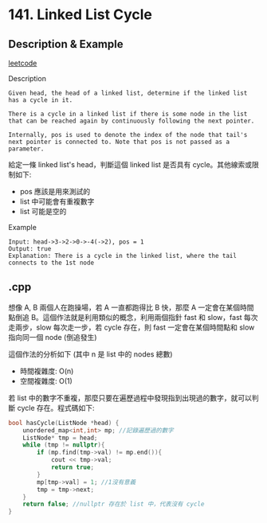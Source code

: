 # 141. Linked List Cycle
## Description & Example
[leetcode](https://leetcode.com/problems/linked-list-cycle/)

Description
```
Given head, the head of a linked list, determine if the linked list has a cycle in it.

There is a cycle in a linked list if there is some node in the list that can be reached again by continuously following the next pointer. 

Internally, pos is used to denote the index of the node that tail's next pointer is connected to. Note that pos is not passed as a parameter.
```
給定一條 linked list's head，判斷這個 linked list 是否具有 cycle。其他線索或限制如下:
- pos 應該是用來測試的
- list 中可能會有重複數字
- list 可能是空的

Example
```
Input: head->3->2->0->-4(->2), pos = 1
Output: true
Explanation: There is a cycle in the linked list, where the tail connects to the 1st node
```
## .cpp
想像 A, B 兩個人在跑操場，若 A 一直都跑得比 B 快，那麼 A 一定會在某個時間點倒追 B。這個作法就是利用類似的概念，利用兩個指針 fast 和 slow，fast 每次走兩步，slow 每次走一步，若 cycle 存在，則 fast 一定會在某個時間點和 slow 指向同一個 node (倒追發生)

這個作法的分析如下 (其中 n 是 list 中的 nodes 總數)
- 時間複雜度: O(n)
- 空間複雜度: O(1)

若 list 中的數字不重複，那麼只要在遍歷過程中發現指到出現過的數字，就可以判斷 cycle 存在。程式碼如下:
```cpp
bool hasCycle(ListNode *head) {
    unordered_map<int,int> mp; //記錄遍歷過的數字
    ListNode* tmp = head;
    while (tmp != nullptr){
        if (mp.find(tmp->val) != mp.end()){
            cout << tmp->val;
            return true;
        }
        mp[tmp->val] = 1; //1沒有意義
        tmp = tmp->next;
    }
    return false; //nullptr 存在於 list 中，代表沒有 cycle
}
```

